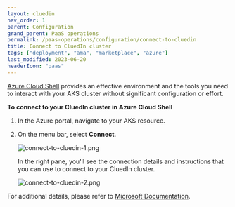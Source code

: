 ```yaml
---
layout: cluedin
nav_order: 1
parent: Configuration
grand_parent: PaaS operations
permalink: /paas-operations/configuration/connect-to-cluedin
title: Connect to CluedIn cluster
tags: ["deployment", "ama", "marketplace", "azure"]
last_modified: 2023-06-20
headerIcon: "paas"
---
```


[Azure Cloud Shell](https://learn.microsoft.com/en-us/azure/cloud-shell/overview) provides an effective environment and the tools you need to interact with your AKS cluster without significant configuration or effort.

**To connect to your CluedIn cluster in Azure Cloud Shell**

1. In the Azure portal, navigate to your AKS resource.

1. On the menu bar, select **Connect**.

    ![connect-to-cluedin-1.png](../../assets/images/ama/howtos/connect-to-cluedin-1.png)

    In the right pane, you'll see the connection details and instructions that you can use to connect to your CluedIn cluster.

    ![connect-to-cluedin-2.png](../../assets/images/ama/howtos/connect-to-cluedin-2.png)

For additional details, please refer to [Microsoft Documentation](https://learn.microsoft.com/en-us/azure/aks/learn/quick-kubernetes-deploy-portal?tabs=azure-cli#connect-to-the-cluster).